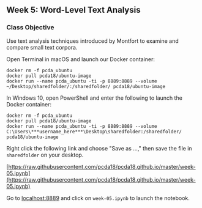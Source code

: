 ## Week 5: Word-Level Text Analysis



### Class Objective

Use text analysis techniques introduced by Montfort to examine and compare small text corpora.


Open Terminal in macOS and launch our Docker container:

```
docker rm -f pcda_ubuntu
docker pull pcda18/ubuntu-image
docker run --name pcda_ubuntu -ti -p 8889:8889 --volume ~/Desktop/sharedfolder/:/sharedfolder/ pcda18/ubuntu-image
```

In Windows 10, open PowerShell and enter the following to launch the Docker container:

```
docker rm -f pcda_ubuntu
docker pull pcda18/ubuntu-image
docker run --name pcda_ubuntu -ti -p 8889:8889 --volume C:\Users\***username_here***\Desktop\sharedfolder:/sharedfolder/ pcda18/ubuntu-image
```

Right click the following link and choose "Save as ...," then save the file in `sharedfolder` on your desktop.

[https://raw.githubusercontent.com/pcda18/pcda18.github.io/master/week-05.ipynb](https://raw.githubusercontent.com/pcda18/pcda18.github.io/master/week-05.ipynb)


Go to [localhost:8889](localhost:8889) and click on `week-05.ipynb` to launch the notebook.
